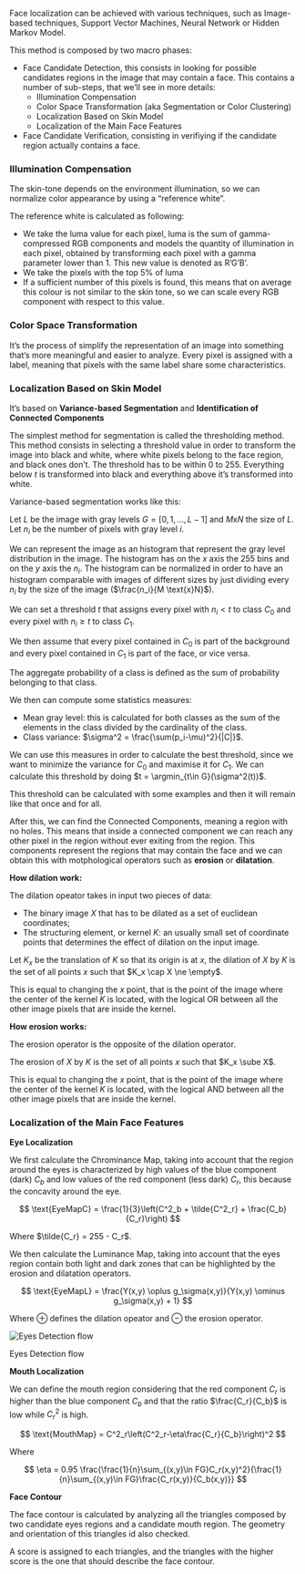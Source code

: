 Face localization can be achieved with various techniques, such as Image-based techniques, Support Vector Machines, Neural Network or Hidden Markov Model.

This method is composed by two macro phases: 

- Face Candidate Detection, this consists in looking for possible candidates regions in the image that may contain a face. This contains a number of sub-steps, that we’ll see in more details:
    - Illumination Compensation
    - Color Space Transformation (aka Segmentation or Color Clustering)
    - Localization Based on Skin Model
    - Localization of the Main Face Features
- Face Candidate Verification, consisting in verifiying if the candidate region actually contains a face.

### **Illumination Compensation**

The skin-tone depends on the environment illumination, so we can normalize color appearance by using a “reference white”.

The reference white is calculated as following:

- We take the luma value for each pixel, luma is the sum of gamma-compressed RGB components and models the quantity of illumination in each pixel, obtained by transforming each pixel with a gamma parameter lower than 1. This new value is denoted as R’G’B’.
- We take the pixels with the top 5% of luma
- If a sufficient number of this pixels is found, this means that on average this colour is not similar to the skin tone, so we can scale every RGB component with respect to this value.

### **Color Space Transformation**

It’s the process of simplify the representation of an image into something that’s more meaningful and easier to analyze. Every pixel is assigned with a label, meaning that pixels with the same label share some characteristics.

### **Localization Based on Skin Model**

It’s based on **Variance-based Segmentation** and **Identification of Connected Components**

The simplest method for segmentation is called the thresholding method. This method consists in selecting a threshold value in order to transform the image into black and white, where white pixels belong to the face region, and black ones don’t. The threshold has to be within 0 to 255. Everything below $t$ is transformed into black and everything above it’s transformed into white.

Variance-based segmentation works like this:

Let $L$ be the image with gray levels $G = [0,1,...,L-1]$ and $M \text{x}N$ the size of $L$. Let $n_i$ be the number of pixels with gray level $i$.

We can represent the image as an histogram that represent the gray level distribution in the image. The histogram has on the $x$ axis the 255 bins and on the $y$ axis the $n_i$. The histogram can be normalized in order to have an histogram comparable with images of different sizes by just dividing every $n_i$ by the size of the image ($\frac{n_i}{M \text{x}N}$). 

We can set a threshold $t$ that assigns every pixel with $n_i < t$ to class $C_0$ and every pixel with $n_i \ge t$ to class $C_1$.

We then assume that every pixel contained in $C_0$ is part of the background and every pixel contained in $C_1$ is part of the face, or vice versa.

The aggregate probability of a class is defined as the sum of probability belonging to that class.

We then can compute some statistics measures:

- Mean gray level: this is calculated for both classes as the sum of the elements in the class divided by the cardinality of the class.
- Class variance: $\sigma^2 = \frac{\sum(p_i-\mu)^2}{|C|}$.

We can use this measures in order to calculate the best threshold, since we want to minimize the variance for $C_0$ and maximise it for $C_1$. We can calculate this threshold by doing $t = \argmin_{t\in G}(\sigma^2(t))$.

This threshold can be calculated with some examples and then it will remain like that once and for all.

After this, we can find the Connected Components, meaning a region with no holes. This means that inside a connected component we can reach any other pixel in the region without ever exiting from the region. This components represent the regions that may contain the face and we can obtain this with motphological operators such as **erosion** or **dilatation**.

**How dilation work:**

The dilation opeator takes in input two pieces of data:

- The binary image $X$  that has to be dilated as a set of euclidean coordinates;
- The structuring element, or kernel $K$: an usually small set of coordinate points that determines the effect of dilation on the input image.

Let $K_x$ be the translation of $K$ so that its origin is at $x$, the dilation of $X$ by $K$ is the set of all points $x$ such that $K_x \cap X \ne \empty$.

This is equal to changing the $x$ point, that is the point of the image where the center of the kernel $K$ is located, with the logical OR between all the other image pixels that are inside the kernel.

**How erosion works:**

The erosion operator is the opposite of the dilation operator.

The erosion of $X$ by $K$ is the set of all points $x$ such that $K_x \sube X$. 

This is equal to changing the $x$ point, that is the point of the image where the center of the kernel $K$ is located, with the logical AND between all the other image pixels that are inside the kernel.

### **Localization of the Main Face Features**

**Eye Localization**

We first calculate the Chrominance Map, taking into account that the region around the eyes is characterized by high values of the blue component (dark) $C_b$ and low values of the red component (less dark) $C_r$, this because the concavity around the eye.

$$
\text{EyeMapC} = \frac{1}{3}\left(C^2_b + \tilde{C^2_r} + \frac{C_b}{C_r}\right)
$$

Where $\tilde{C_r} = 255 - C_r$.

We then calculate the Luminance Map, taking into account that the eyes region contain both light and dark zones that can be highlighted by the erosion and dilatation operators.

$$
\text{EyeMapL} = \frac{Y(x,y) \oplus g_\sigma(x,y)}{Y(x,y) \ominus g_\sigma(x,y) + 1}
$$

Where $\oplus$ defines the dilation opeator and $\ominus$ the erosion operator.

![Eyes Detection flow](Screenshot_2022-11-15_at_12.10.06_PM.png)

Eyes Detection flow

**Mouth Localization**

We can define the mouth region considering that the red component $C_r$ is higher than the blue component $C_b$ and that the ratio $\frac{C_r}{C_b}$ is low while $C_r^2$ is high.

$$
\text{MouthMap} = C^2_r\left(C^2_r-\eta\frac{C_r}{C_b}\right)^2
$$

Where

$$
\eta = 0.95 \frac{\frac{1}{n}\sum_{(x,y)\in FG}C_r(x,y)^2}{\frac{1}{n}\sum_{(x,y)\in FG}\frac{C_r(x,y)}{C_b(x,y)}}
$$

**Face Contour**

The face contour is calculated by analyzing all the triangles composed by two candidate eyes regions and a candidate mouth region. The geometry and orientation of this triangles id also checked.

A score is assigned to each triangles, and the triangles with the higher score is the one that should describe the face contour.
